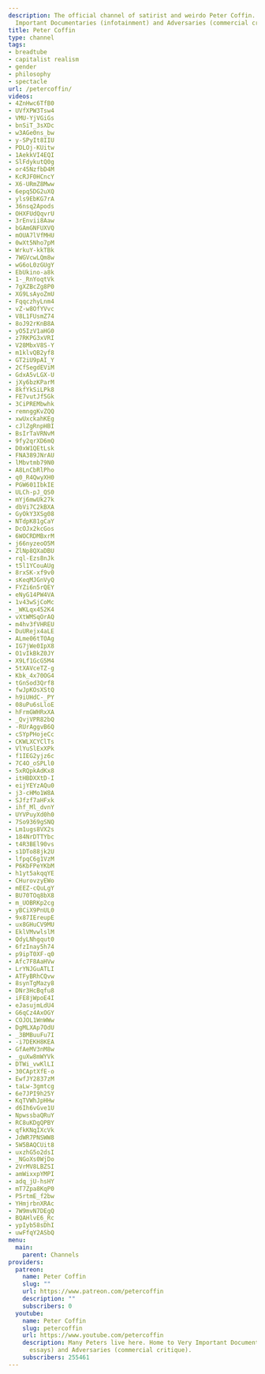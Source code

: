 ```yaml
---
description: The official channel of satirist and weirdo Peter Coffin. Home to Very
  Important Documentaries (infotainment) and Adversaries (commercial critique).
title: Peter Coffin
type: channel
tags:
- breadtube
- capitalist realism
- gender
- philosophy
- spectacle
url: /petercoffin/
videos:
- 4ZnHwc6TfB0
- UVfXPW3Tsw4
- VMU-YjVGiGs
- bnSiT_3sXDc
- w3AGe0ns_bw
- y-SPyIt8IIU
- PDLOj-KUitw
- 1AekkVI4EQI
- SlFdykutQ0g
- or45NzfbD4M
- KcRJF0HCncY
- X6-URmZ8Mww
- 6epq5DG2uXQ
- yls9EbKG7rA
- 36nsq2Apods
- OHXFUdQqvrU
- 3rEnvii8Aaw
- bGAmGNFUXVQ
- mOUA7lVfMHU
- 0wXt5Nho7pM
- WrkuY-kkTBk
- 7WGVcwLQm8w
- wG6oL0zGUgY
- EbUkino-a8k
- 1-_RnYoqtVk
- 7gXZBcZg8P0
- XG9LsAyoZmU
- FqqczhyLnm4
- vZ-w8OfYVvc
- V8L1FUsmZ74
- 8oJ92rKnB8A
- yO5IzV1aHG0
- z7RKPG3xVRI
- V28MbxV8S-Y
- m1klvQB2yf8
- GT2iU9pAI_Y
- 2CfSegdEViM
- GdxA5vLGX-U
- jXy6bzKParM
- 8kfYkSiLPk8
- FE7vutJf5Gk
- 3CiPREMbwhk
- remnggKvZQQ
- xwUxckahKEg
- cJlZgRnpHBI
- BsIrTaVRNvM
- 9fy2qrXD6mQ
- D0xW1QEtLsk
- FNA389JNrAU
- lMbvtmb79N0
- A8LnCbRlPho
- q0_R4QwyXH0
- PGW601IbkIE
- ULCh-pJ_QS0
- mYj6mwUk27k
- dbVi7C2kBXA
- GyOkY3XSg08
- NTdpK81gCaY
- DcOJx2kcGos
- 6WOCRDMBxrM
- j66nyzeoO5M
- ZlNp8QXaDBU
- rql-Ezs8nJk
- t5l1YCouAUg
- 8rxSK-xf9v0
- sKeqMJGnVyQ
- FYZi6n5rQEY
- eNyG14PW4VA
- 1v43wSjCoMc
- _WKLqx452K4
- vXtWMSqOrAQ
- m4hv3fVHREU
- DuURejx4aLE
- ALme06tTOAg
- IG7jWe0IpX8
- O1vIkBkZ0JY
- X9Lf1GcG5M4
- 5tXAVceTZ-g
- Kbk_4x70OG4
- tGnSod3Qrf8
- fwJpKOsXStQ
- h9iUHdC-_PY
- 08uPu6sLloE
- hFrmGWHRxXA
- _QvjVPR82bQ
- -RUrAggvB6Q
- cSYpPHojeCc
- CKWLXCYClTs
- VlYuSlExXPk
- f1IEG2yjz6c
- 7C4O_oSPLl0
- 5xRQpkAdKx8
- itHBDXXtD-I
- eijYEYzAQu0
- j3-cHMo1W8A
- SJfzf7aHFxk
- ihf_Ml_dvnY
- UYVPuyXd0h0
- 7So9369gSNQ
- Lm1ugs8VX2s
- 184NrDTTYbc
- t4R3BEl90vs
- s1DTo88jk2U
- lfpqC6g1VzM
- P6KbFPeYKbM
- h1yt5akqqYE
- CHurovzyEWo
- mEEZ-cQuLgY
- BU70TOq8bX8
- m_UOBRKp2cg
- yBCiX9PnUL0
- 9x87IEreupE
- ux8GHuCV9MU
- EklVMvwlslM
- QdyLNhgqut0
- 6fzInay5h74
- p9ipT0XF-q0
- Afc7F8AaHVw
- LrYNJGuATLI
- ATFyBRhCQvw
- 8synTgMazy8
- DNr3HcBqfu8
- iFE8jWpoE4I
- eJasujmLdU4
- G6qCz4AxOGY
- COJOL1WnWWw
- DgMLXAp7OdU
- _3BMBuuFu7I
- -i7DEKH8KEA
- GfAeMV3nM8w
- _guXw8mWYVk
- DTWi_vwKlLI
- 30CAptXfE-o
- EwfJY2837zM
- taLw-3gmtcg
- 6e7JPI9h25Y
- KqTVWhJpHHw
- d6Ih6vGve1U
- NpwssbaQRuY
- RC8uKDgQPBY
- qfkKNqIXcVk
- JdWR7PNSWW8
- 5W5BAQCUit8
- uxzhG5o2dsI
- _NGoXs0WjDo
- 2VrMV8LBZSI
- amWixxpYMPI
- adq_jU-hsHY
- mT7Zpa8KqP0
- P5rtmE_f2bw
- YHmjrbnXRAc
- 7W9mvN7DEgQ
- BQAHlvE6_Rc
- ypIyb58sDhI
- uwFfqY2ASbQ
menu:
  main:
    parent: Channels
providers:
  patreon:
    name: Peter Coffin
    slug: ""
    url: https://www.patreon.com/petercoffin
    description: ""
    subscribers: 0
  youtube:
    name: Peter Coffin
    slug: petercoffin
    url: https://www.youtube.com/petercoffin
    description: Many Peters live here. Home to Very Important Documentaries (video
      essays) and Adversaries (commercial critique).
    subscribers: 255461
---
```

